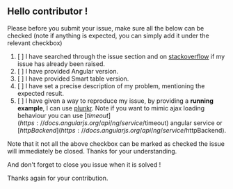 ## Hello contributor ! 

Please before you submit your issue, make sure all the below can be checked (note if anything is expected, you can simply add it under the relevant checkbox)

1) [ ] I have searched through the issue section and on [stackoverflow](http://stackoverflow.com/questions/tagged/smart-table?sort=newest&pageSize=30) if my issue has already been raised. 
2) [ ] I have provided Angular version.
3) [ ] I have provided Smart table version.
4) [ ] I have set a precise description of my problem, mentioning the expected result.
5) [ ] I have given a way to reproduce my issue, by providing a <strong>running example</strong>, I can use [plunkr](http://plnkr.co/). Note if you want to mimic ajax loading behaviour you can use [$timeout](https://docs.angularjs.org/api/ng/service/$timeout) angular service or [$httpBackend](https://docs.angularjs.org/api/ng/service/$httpBackend).

Note that it not all the above checkbox can be marked as checked the issue will immediately be closed. Thanks for your understanding.

And don't forget to close you issue when it is solved !

Thanks again for your contribution.
